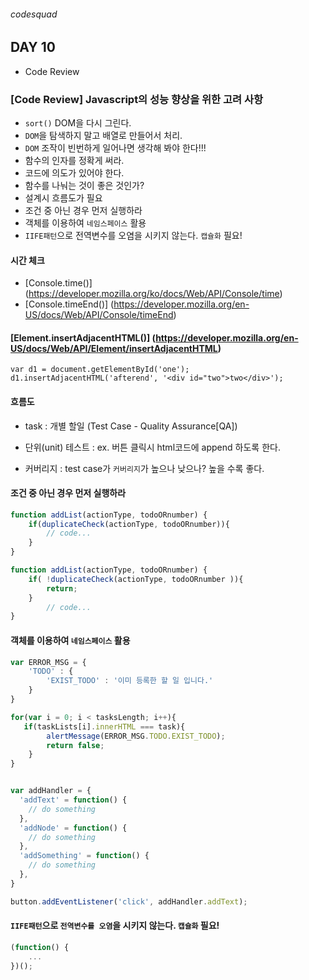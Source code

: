 ###### codesquad

## DAY 10
- Code Review

### [Code Review] Javascript의 성능 향상을 위한 고려 사항
- `sort()` DOM을 다시 그린다. 
- `DOM`을 탐색하지 말고 배열로 만들어서 처리. 
- `DOM` 조작이 빈번하게 일어나면 생각해 봐야 한다!!!
- 함수의 인자를 정확게 써라.
- 코드에 의도가 있어야 한다.
- 함수를 나눠는 것이 좋은 것인가?
- 설계시 흐름도가 필요
- 조건 중 아닌 경우 먼저 실행하라
- 객체를 이용하여 `네임스페이스` 활용
- `IIFE패턴`으로 전역변수를 오염을 시키지 않는다. `캡슐화` 필요!

#### 시간 체크
- [Console.time()] (https://developer.mozilla.org/ko/docs/Web/API/Console/time)
- [Console.timeEnd()] (https://developer.mozilla.org/en-US/docs/Web/API/Console/timeEnd)

#### [Element.insertAdjacentHTML()] (https://developer.mozilla.org/en-US/docs/Web/API/Element/insertAdjacentHTML)

```
var d1 = document.getElementById('one');
d1.insertAdjacentHTML('afterend', '<div id="two">two</div>');
```

#### 흐름도
- task
: 개별 할일 (Test Case - Quality Assurance[QA]) <br>

- 단위(unit) 테스트 
: ex. 버튼 클릭시 html코드에 append 하도록 한다. <br>

- 커버리지 
: test case가 `커버리지`가 높으나 낮으나? 높을 수록 좋다. <br>

#### 조건 중 아닌 경우 먼저 실행하라

```javascript
function addList(actionType, todoORnumber) {
    if(duplicateCheck(actionType, todoORnumber)){
        // code...
    }
}

function addList(actionType, todoORnumber) {
    if( !duplicateCheck(actionType, todoORnumber )){  
    	return; 
    }
    	// code...
}

```

#### 객체를 이용하여 `네임스페이스` 활용

```javascript
var ERROR_MSG = {
	'TODO' : {
		'EXIST_TODO' : '이미 등록한 할 일 입니다.'
	}
}

for(var i = 0; i < tasksLength; i++){
   if(taskLists[i].innerHTML === task){
        alertMessage(ERROR_MSG.TODO.EXIST_TODO);
        return false;
    }
}
````

```javascript

var addHandler = {
  'addText' = function() {
    // do something
  },
  'addNode' = function() {
    // do something
  },
  'addSomething' = function() {
    // do something
  },
}

button.addEventListener('click', addHandler.addText);

```

#### `IIFE패턴`으로 `전역변수를 오염`을 시키지 않는다. `캡슐화` 필요!

```javascript
(function() {
	...
})();
```